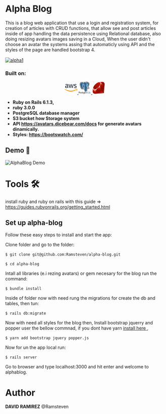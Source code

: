 # Alpha Blog

This is a blog web application that use a login and registration system, for creation of articles with CRUD functions, that allow see and post articles inside of app handling the data persistence using Relational database, also doing resizing avatars images saving in a Cloud, When the user didn't choose an avatar the systems assing that automaticly using API and the styles of the page are handled bootstrap 4.

<a align="center" href="https://enigmatic-sands-44491.herokuapp.com/"><img align="center" src="https://i.ibb.co/h8dZCYC/alpha1.png" alt="alpha1" border="0" ></a>

<h3 align="left"><b>Built on:</b></h3>
<p align="center"> <a href="https://aws.amazon.com" target="_blank"> <img src="https://raw.githubusercontent.com/devicons/devicon/master/icons/amazonwebservices/amazonwebservices-original-wordmark.svg" alt="aws" width="40" height="40"/> </a> <a href="https://www.postgresql.org" target="_blank"> <img src="https://raw.githubusercontent.com/devicons/devicon/master/icons/postgresql/postgresql-original-wordmark.svg" alt="postgresql" width="40" height="40"/> </a> <a href="https://www.ruby-lang.org/en/" target="_blank"> <img src="https://raw.githubusercontent.com/devicons/devicon/master/icons/ruby/ruby-original.svg" alt="ruby" width="40" height="40"/></a> </p>

- **Ruby on Rails 6.1.3,**
- **ruby 3.0.0**
- **PostgreSQL database manager**
- **S3 bucket how Storage system**
- **API https://avatars.dicebear.com/docs for generate avatars dinamically.**
- **Styles: https://bootswatch.com/**

## Demo 🎥

![AlphaBlog Demo](https://i.imgur.com/LmWK38m.gif)

# Tools 🛠

install ruby and ruby on rails with this guide => https://guides.rubyonrails.org/getting_started.html

## Set up alpha-blog

Follow these easy steps to install and start the app:

Clone folder and go to the folder:

```
$ git clone git@github.com:Ramsteven/alpha-blog.git
```

```
$ cd alpha-blog
```

Intall all libraries (e.i rezing avatars) or gem necesary for the blog run the command:

```
$ bundle install
```

Inside of folder now with need rung the migrations for create the db and tables, then tun:

```
$ rails db:migrate
```

Now with need all styles for the blog then, Install bootstrap jquerry and popper user the bellow commnad, if you dont have yarn [install here ](https://classic.yarnpkg.com/en/docs/install/#debian-stable),

```
$ yarn add bootstrap jquery popper.js
```

Now for un the app local run:

```
$ rails server
```

Go to browser and type localhost:3000 and hit enter and welcome to alphablog.

# Author

**DAVID RAMIREZ** @Ramsteven

